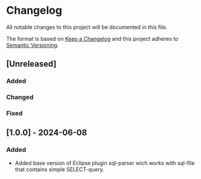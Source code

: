 # Changelog

All notable changes to this project will be documented in this file.
 
The format is based on [Keep a Changelog](http://keepachangelog.com/)
and this project adheres to [Semantic Versioning](http://semver.org/).
 
## [Unreleased]

### Added

### Changed

### Fixed

## [1.0.0] - 2024-06-08

### Added

- Added base version of Eclipse plugin sql-parser wich works with sql-file that contains simple SELECT-query.
